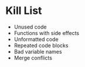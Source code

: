 Kill List
=========
* Unused code
* Functions with side effects
* Unformatted code
* Repeated code blocks
* Bad variable names
* Merge conflicts 
